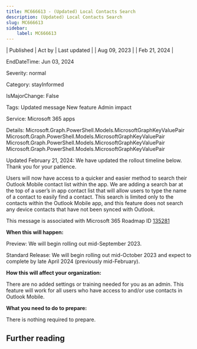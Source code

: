 ```yaml
---
title: MC666613 - (Updated) Local Contacts Search
description: (Updated) Local Contacts Search
slug: MC666613
sidebar:
    label: MC666613
---
```



| Published | Act by | Last updated |
| Aug 09, 2023 |  | Feb 21, 2024 |

EndDateTime: Jun 03, 2024

Severity: normal

Category: stayInformed

IsMajorChange: False

Tags: Updated message New feature Admin impact

Service: Microsoft 365 apps

Details: Microsoft.Graph.PowerShell.Models.MicrosoftGraphKeyValuePair Microsoft.Graph.PowerShell.Models.MicrosoftGraphKeyValuePair Microsoft.Graph.PowerShell.Models.MicrosoftGraphKeyValuePair Microsoft.Graph.PowerShell.Models.MicrosoftGraphKeyValuePair

<p style="">Updated February 21, 2024: We have updated the rollout timeline below. Thank you for your patience.</p><p style="">Users will now have access to a quicker and easier method to search their Outlook Mobile contact list within the app. We are adding a search bar at the top of a user’s in app contact list that will allow users to type the name of a contact to easily find a contact. This search is limited only to the contacts within the Outlook Mobile app, and this feature does not search any device contacts that have not been synced with Outlook.&nbsp;</p>
<p>This message is associated with Microsoft 365 Roadmap ID <a href="https://www.microsoft.com/microsoft-365/roadmap?filters=&amp;searchterms=135281" target="_blank">135281</a></p>
<p><b>When this will happen:</b></p>

<p>Preview: We will begin rolling out mid-September 2023.<br></p><p>Standard Release: We will begin rolling out mid-October 2023 and expect to complete by late April 2024 (previously mid-February).</p>

<p><b>How this will affect your organization:</b></p>

<p>There are no added settings or training needed for you as an admin. This feature will work for all users who have access to and/or use contacts in Outlook Mobile.&nbsp;</p>
<p><b>What you need to do to prepare:</b></p>
<p>There is nothing required to prepare.</p>

## Further reading
